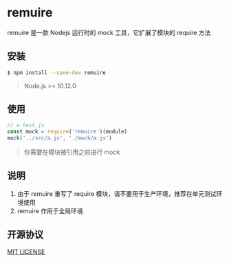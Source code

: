 # remuire
remuire 是一款 Nodejs 运行时的 mock 工具，它扩展了模块的 require 方法


## 安装

```bash
$ npm install --save-dev remuire
```

> Node.js >= 10.12.0

## 使用

```js
// a.test.js
const mock = require('remuire')(module)
mock('../src/a.js', './mock/a.js')

```

> 你需要在模块被引用之前进行 mock

## 说明
1. 由于 remuire 重写了 require 模块，请不要用于生产环境，推荐在单元测试环境使用
2. remuire 作用于全局环境

## 开源协议
[MIT LICENSE](LICENSE)